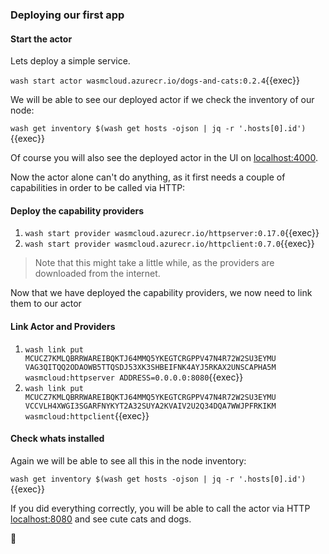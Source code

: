 ### Deploying our first app


#### Start the actor

Lets deploy a simple service.

`wash start actor wasmcloud.azurecr.io/dogs-and-cats:0.2.4`{{exec}}

We will be able to see our deployed actor if we check the inventory of our node:

`wash get inventory $(wash get hosts -ojson | jq -r '.hosts[0].id')`{{exec}}

Of course you will also see the deployed actor in the UI on [localhost:4000]({{TRAFFIC_HOST1_4000}}).

Now the actor alone can't do anything, as it first needs a couple of capabilities in order to be called via HTTP:

#### Deploy the capability providers

1. `wash start provider wasmcloud.azurecr.io/httpserver:0.17.0`{{exec}}
2. `wash start provider wasmcloud.azurecr.io/httpclient:0.7.0`{{exec}}

> Note that this might take a little while, as the providers are downloaded from the internet.

Now that we have deployed the capability providers, we now need to link them to our actor

#### Link Actor and Providers

1. `wash link put MCUCZ7KMLQBRRWAREIBQKTJ64MMQ5YKEGTCRGPPV47N4R72W2SU3EYMU VAG3QITQQ2ODAOWB5TTQSDJ53XK3SHBEIFNK4AYJ5RKAX2UNSCAPHA5M wasmcloud:httpserver ADDRESS=0.0.0.0:8080`{{exec}}
2. `wash link put MCUCZ7KMLQBRRWAREIBQKTJ64MMQ5YKEGTCRGPPV47N4R72W2SU3EYMU VCCVLH4XWGI3SGARFNYKYT2A32SUYA2KVAIV2U2Q34DQA7WWJPFRKIKM wasmcloud:httpclient`{{exec}}

#### Check whats installed

Again we will be able to see all this in the node inventory:

`wash get inventory $(wash get hosts -ojson | jq -r '.hosts[0].id')`{{exec}}

If you did everything correctly, you will be able to call the actor via HTTP [localhost:8080]({{TRAFFIC_HOST1_8080}}) and see cute cats and dogs.

🎉
